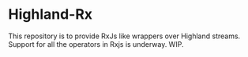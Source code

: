# Highland-Rx

This repository is to provide RxJs like wrappers over Highland streams. Support for all the operators in Rxjs is underway. WIP.